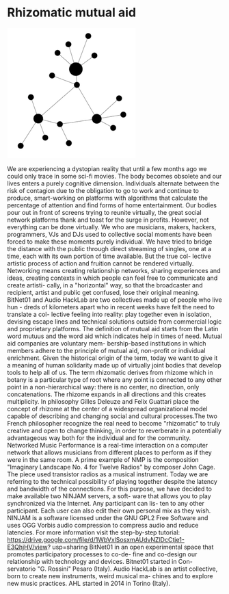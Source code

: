 # Rhizomatic mutual aid

![mutuo-soccorso-rizomatico](mutuo-soccorso-rizomatico.png)

We are experiencing a dystopian reality that until a few months ago we could only
trace in some sci-fi movies.
The body becomes obsolete and our lives enters a purely cognitive dimension. 
Individuals alternate between the risk of contagion due to the obligation to go to work and continue to produce, smart-working on platforms with algorithms that calculate the percentage of attention and find forms of home entertainment.
Our bodies pour out in front of screens trying to reunite virtually, the great social
network platforms thank and toast for the surge in profits.
However, not everything can be done virtually. We who are musicians, makers,
hackers, programmers, VJs and DJs used to collective social moments have been
forced to make these moments purely individual.
We have tried to bridge the distance with the public through direct streaming of
singles, one at a time, each with its own portion of time available. But the true col-
lective artistic process of action and fruition cannot be rendered virtually.
Networking means creating relationship networks, sharing experiences and ideas,
creating contexts in which people can feel free to communicate and create artisti-
cally, in a "horizontal" way, so that the broadcaster and recipient, artist and public
get confused, lose their original meaning.
BitNet01 and Audio HackLab are two collectives made up of people who live hun -
dreds of kilometers apart who in recent weeks have felt the need to translate a col-
lective feeling into reality: play together even in isolation, devising escape lines and
technical solutions outside from commercial logic and proprietary platforms.
The definition of mutual aid starts from the Latin word mutuus and the word aid
which indicates help in times of need. Mutual aid companies are voluntary mem-
bership-based institutions in which members adhere to the principle of mutual aid,
non-profit or individual enrichment. Given the historical origin of the term, today we
want to give it a meaning of human solidarity made up of virtually joint bodies that
develop tools to help all of us.
The term rhizomatic derives from rhizome which in botany is a particular type of
root where any point is connected to any other point in a non-hierarchical way:
there is no center, no direction, only concatenations. The rhizome expands in all
directions and this creates multiplicity. In philosophy Gilles Deleuze and Felix
Guattari place the concept of rhizome at the center of a widespread organizational
model capable of describing and changing social and cultural processes.The two French philosopher recognize the real need to become "rhizomatic" to
truly creative and open to change thinking, in order to reverberate in a potentially
advantageous way both for the individual and for the community.
Networked Music Performance is a real-time interaction on a computer network
that allows musicians from different places to perform as if they were in the same
room. A prime example of NMP is the composition "Imaginary Landscape No. 4 for
Twelve Radios" by composer John Cage. The piece used transistor radios as a
musical instrument. Today we are referring to the technical possibility of playing
together despite the latency and bandwidth of the connections.
For this purpose, we have decided to make available two NINJAM servers, a soft-
ware that allows you to play synchronized via the Internet. Any participant can lis-
ten to any other participant. Each user can also edit their own personal mix as they
wish. NINJAM is a software licensed under the GNU GPL2 Free Software and uses
OGG Vorbis audio compression to compress audio and reduce latencies.
For more information visit the step-by-step tutorial:
https://drive.google.com/file/d/1WbVxlSosxmAUdvNZlDcCtje1-E3QhjHV/view?
usp=sharing
BitNet01 in an open experimental space that promotes participatory processes to co-de-
fine and co-design our relationship with technology and devices. Bitnet01 started in Con-
servatorio "G. Rossini" Pesaro (Italy).
Audio HackLab is an artist collective, born to create new instruments, weird musical ma-
chines and to explore new music practices. AHL started in 2014 in Torino (Italy).
